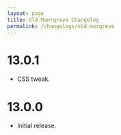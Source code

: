 ```yaml
---
layout: page
title: Old Manrgreve Changelog
permalink: /changelogs/old-margreve
---
```


# 13.0.1
- CSS tweak.

# 13.0.0
- Initial release.
